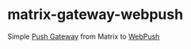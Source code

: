 # matrix-gateway-webpush

Simple [Push Gateway](https://spec.matrix.org/unstable/push-gateway-api/) from Matrix to [WebPush](https://web.dev/push-notifications-web-push-protocol/)
